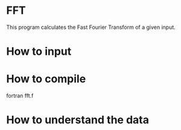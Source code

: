 # FFT
This program calculates the Fast Fourier Transform of a given input.

# How to input

# How to compile

   fortran fft.f

# How to understand the data

